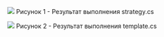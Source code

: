 ![](strategy_png.png)
Рисунок 1 - Результат выполнения strategy.cs

![](template_png.png)
Рисунок 2 - Результат выполнения template.cs
